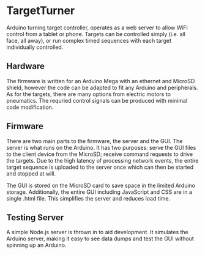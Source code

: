 # TargetTurner
Arduino turning target controller, operates as a web server to allow WiFi control from a tablet or phone. Targets can be controlled simply (i.e. all face, all away), or run complex timed sequences with each target individually controlled.

## Hardware
The firmware is written for an Arduino Mega with an ethernet and MicroSD shield, however the code can be adapted to fit any Arduino and peripherals. As for the targets, there are many options from electric motors to pneumatics. The requried control signals can be produced with minimal code modification.

## Firmware
There are two main parts to the firmware, the server and the GUI. The server is what runs on the Arduino. It has two purposes: serve the GUI files to the client device from the MicroSD; receive command requests to drive the targets. Due to the high latency of processing network events, the entire target sequence is uploaded to the server once which can then be started and stopped at will.

The GUI is stored on the MicroSD card to save space in the limited Arduino storage. Additionally, the entire GUI including JavaScript and CSS are in a single .html file. This simplifies the server and reduces load time.

## Testing Server
A simple Node.js server is thrown in to aid development. It simulates the Arduino server, making it easy to see data dumps and test the GUI without spinning up an Arduino.